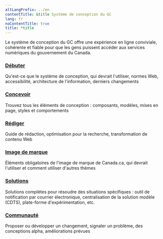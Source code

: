 ```yaml
---
altLangPrefix: ../en
contentTitle: &title Système de conception du GC
lang: fr
noContentTitle: true
title: *title
---
```

<p id="wb-cont" class="mrgn-tp-lg">Le système de conception du GC offre une expérience en ligne conviviale, cohérente et fiable pour que les gens puissent accéder aux services numériques du gouvernement du Canada.</p>


<section class="gc-srvinfo mrgn-bttm-lg">
 <div class="row">
  <div class="wb-eqht">
  <section class="col-sm-4">
    <h3><a href="/fr/debuter">Débuter</a></h3>
    <p>
      Qu'est-ce que le système de conception, qui devrait l'utiliser, normes Web, accessibilité, architecture de l'information, derniers changements
    </p>
  </section>
    <section class="col-sm-4">
      <h3><a href="/fr/conception">Concevoir</a></h3>
      <p>
        Trouvez tous les éléments de conception : composants, modèles, mises en page, styles et comportements
      </p>
    </section>
    <section class="col-sm-4">
      <h3><a href="/fr/redaction">Rédiger</a></h3>
      <p>
        Guide de rédaction, optimisation pour la recherche, transformation de contenu Web
      </p>
    </section>
    <section class="col-sm-4">
      <h3><a href="/fr/marque">Image de marque </a></h3>
      <p>
      Éléments obligatoires de l'image de marque de Canada.ca, qui devrait l'utiliser et comment utiliser d'autres thèmes
      </p>
    </section>
    <section class="col-sm-4">
      <h3><a href="/fr/solutions">Solutions</a></h3>
      <p>
      Solutions complètes pour résoudre des situations spécifiques : outil de notification par courrier électronique, centralisation de la solution modèle (CDTS), plate-forme d'expérimentation, etc.
      </p>
    </section>
    <section class="col-sm-4">
      <h3><a href="/fr/communaute">Communauté</a></h3>
      <p>
        Proposer ou développer un changement, signaler un problème, des conceptions alpha, améliorations prévues
      </p>
    </section>
  </div>
</div>
</section>

